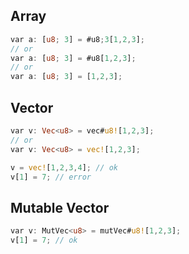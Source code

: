 ## Array
```rust
var a: [u8; 3] = #u8;3[1,2,3];
// or
var a: [u8; 3] = #u8[1,2,3];
// or
var a: [u8; 3] = [1,2,3];
```
## Vector
```rust
var v: Vec<u8> = vec#u8![1,2,3];
// or
var v: Vec<u8> = vec![1,2,3];

v = vec![1,2,3,4]; // ok
v[1] = 7; // error
```
## Mutable Vector
```rust
var v: MutVec<u8> = mutVec#u8![1,2,3];
v[1] = 7; // ok
```
